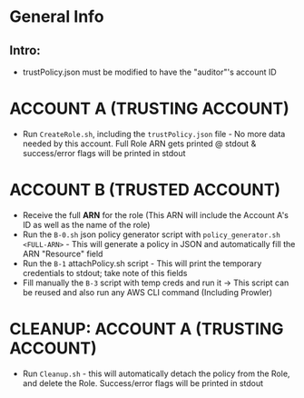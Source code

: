 # General Info

## Intro:

- trustPolicy.json must be modified to have the "auditor"'s account ID

# ACCOUNT A (TRUSTING ACCOUNT)
- Run `CreateRole.sh`, including the `trustPolicy.json` file - No more data needed by this account. Full Role ARN gets printed @ stdout & success/error flags will be printed in stdout

# ACCOUNT B (TRUSTED ACCOUNT)
- Receive the full **ARN** for the role (This ARN will include the Account A's ID as well as the name of the role)
- Run the `B-0.sh` json policy generator script with `policy_generator.sh <FULL-ARN>` - This will generate a policy in JSON and automatically fill the ARN "Resource" field
- Run the `B-1` attachPolicy.sh script - This will print the temporary credentials to stdout; take note of this fields
- Fill manually the `B-3` script with temp creds and run it -> This script can be reused and also run any AWS CLI command (Including Prowler)

# CLEANUP: ACCOUNT A (TRUSTING ACCOUNT)
- Run `Cleanup.sh` - this will automatically detach the policy from the Role, and delete the Role. Success/error flags will be printed in stdout
